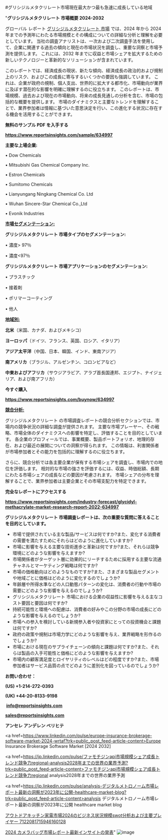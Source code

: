 #グリシジルメタクリレート市場現在最大かつ最も急速に成長している地域

"<strong>グリシジルメタクリレート 市場概要 2024-2032</strong>

グローバル レポート <a href=https://www.reportsinsights.com/sample/634997>グリシジルメタクリレート 市場</a> では、2024 年から 2024 年までの予測年にわたる市場規模とその構成についての詳細な分析と理解を必要としています。 当社の調査アナリストは、一次および二次調査手法を使用して、企業に関連する過去の傾向と現在の市場状況を調査し、重要な洞察と市場予測を提供します。 これには、2032 年までに収益と市場シェアを拡大​​するための新しいテクノロジーと革新的なソリューションが含まれています。

このレポートでは、経済成長の現状、新たな傾向、経済成長の政治的および規制上のリスク、およびこの成長に寄与するいくつかの要因も強調しています。 これは、企業が政府の規制、個人支出、世界的に拡大する都市化、市場動向が業界に及ぼす潜在的な影響を明確に理解するのに役立ちます。 このレポートは、市場規模、過去および現在の市場動向、将来の成長見通しの分析を含む、市場の包括的な概要を提供します。 市場のダイナミクスと主要なトレンドを理解することで、業界参加者は情報に基づいた意思決定を行い、この進化する状況に存在する機会を活用することができます。

<strong><b>無料のサンプル PDF を入手する</b></strong>

<a href=https://www.reportsinsights.com/sample/634997><strong><u>https://www.reportsinsights.com/sample/634997</u></strong></a>

<strong>主要な上場企業:</strong>

• Dow Chemicals

• Mitsubishi Gas Chemical Company Inc.

• Estron Chemicals

• Sumitomo Chemicals

• Lianyungang Ningkang Chemical Co. Ltd

• Wuhan Sincere-Star Chemical Co.,Ltd

• Evonik Industries

<strong><u>市場セグメンテーション</u></strong><strong><u>:</u></strong>

<strong>グリシジルメタクリレート 市場タイプのセグメンテーション:</strong>

• 濃度> 97％

• 濃度<97％

<strong>グリシジルメタクリレート 市場アプリケーションのセグメンテーション:</strong>

• プラスチック

• 接着剤

• ポリマーコーティング

• 他人

<strong><u>地域別</u></strong><strong><u>:</u></strong>

<strong>北米</strong>（米国、カナダ、およびメキシコ）

<strong>ヨーロッパ</strong>（ドイツ、フランス、英国、ロシア、イタリア）

<strong>アジア太平洋</strong>（中国、日本、韓国、インド、東南アジア）

<strong>南アメリカ</strong>（ブラジル、アルゼンチン、コロンビアなど）

<strong>中東およびアフリカ</strong>（サウジアラビア、アラブ首長国連邦、エジプト、ナイジェリア、および南アフリカ）

<strong>今すぐ購入</strong>

<a href=https://www.reportsinsights.com/buynow/634997><strong><u>https://www.reportsinsights.com/buynow/634997</u></strong></a>

<strong><u>競合分析:</u></strong>

グリシジルメタクリレート の市場調査レポートの競合分析セクションでは、市場内の競争状況の詳細な調査が提供されます。 主要な市場プレーヤー、その戦略、市場全体のダイナミクスへの影響を特定し、評価することを目的としています。 各企業のプロフィールでは、事業概要、製品ポートフォリオ、地理的存在、および最近の展開についての洞察が得られます。 この情報は、利害関係者が市場参加者とその能力を包括的に理解するのに役立ちます。

さらに、競合分析では各主要企業が保有する市場シェアを調査し、市場内での地位を評価します。 相対的な市場の強さを評価するには、収益、時価総額、長期にわたる市場シェアの成長などの要因が考慮されます。 市場シェアの分布を理解することで、業界参加者は主要企業とその市場支配力を特定できます。

<strong>完全なレポートにアクセスする</strong>

<a href=https://www.reportsinsights.com/industry-forecast/glycidyl-methacrylate-market-research-report-2022-634997><strong><u><b>https://www.reportsinsights.com/industry-forecast/glycidyl-methacrylate-market-research-report-2022-634997</b></u></strong></a>

<strong><b>グリシジルメタクリレート 市場調査レポートは、次の重要な質問に答えることを目的としています。</b></strong>
<ul>
  <li>市場で提供されている主な製品/サービスは何ですか?また、変化する消費者の需要を満たすためにそれらはどのように進化していますか?</li>
  <li>市場に影響を与える主要な技術進歩と革新は何ですか?また、それらは競争環境にどのような影響を与えますか?</li>
  <li>市場関係者がターゲット層に効果的にリーチするために採用する主要な流通チャネルとマーケティング戦略は何ですか?</li>
  <li>市場の価格動向はどのようなものですか?また、さまざまな製品セグメントや地域ごとに価格はどのように変化するのでしょうか?</li>
  <li>年齢層や所得水準などの人口動態パターンの変化は、消費者の行動や市場の需要にどのような影響を与えるのでしょうか?</li>
  <li>グリシジルメタクリレート 市場における企業の収益性に影響を与える主なコスト要因と要因は何ですか?</li>
  <li>持続可能性と環境への配慮は、消費者の好みやこの分野の市場の成長にどのような影響を与えるのでしょうか?</li>
  <li>市場への参入を検討している新規参入者や投資家にとっての投資機会と課題は何ですか?</li>
  <li>政府の政策や規制は市場力学にどのような影響を与え、業界戦略を形作るのでしょうか?</li>
  <li>市場における現在のサプライチェーンの傾向と課題は何ですか?また、それらは製品の入手可能性と価格にどのような影響を与えますか?</li>
  <li>市場内の顧客満足度とロイヤリティのレベルはどの程度ですか?また、市場参加者はサービス品質の点でどのように差別化を図っているのでしょうか?</li>
</ul>
<strong>お問い合わせ：</strong>

<strong>(US) +1-214-272-0393</strong>

<strong>(UK) +44-20-8133-9198</strong>

<strong> </strong><a href=info@reportsinsights.com><strong><u>info@reportsinsights.com</u></strong></a>

<a href=sales@reportsinsights.com><strong><u>sales@reportsinsights.com</u></strong></a>

<strong>アンセレ アンデレン ベリヒテ</strong>

<a href=https://www.linkedin.com/pulse/europe-insurance-brokerage-software-market-2024-wrtaf?trk=public_post_feed-article-content>Europe Insurance Brokerage Software Market [2024 2032]</a>

<a href=https://jp.linkedin.com/pulse/ファモチジンapi市場規模シェア成長トレンド競争力regional-analysis2028年までの世界の業界予測?trk=public_post_feed-article-content>ファモチジンapi市場規模シェア成長トレンド競争力regional analysis2028年までの世界の業界予測</a>

<a href=https://jp.linkedin.com/pulse/analysis-デジタルメトロノーム市場レポート最新の洞察が2023年に公開-healthcare-market-blog?trk=public_post_feed-article-content>analysis デジタルメトロノーム市場レポート最新の洞察が2023年に公開 healthcare market blog</a>

<a href=https://www.linkedin.com/pulse/アウトドアキッチン家電市場2024のビジネス状況規模swot分析および主要プレイヤー-7122081715946160128/>アウトドアキッチン家電市場2024のビジネス状況規模swot分析および主要プレイヤー 7122081715946160128</a>

<a href=https://www.linkedin.com/pulse/2024-カメラバッグ市場レポート最新インサイトの発表-reports-insights-expert-qcwue/>2024 カメラバッグ市場レポート最新インサイトの発表</a>"
![image](https://github.com/ahaan12367/RIMarket24/assets/158471582/cc9ca24b-88e6-485d-8d28-4731bd5a7742)
